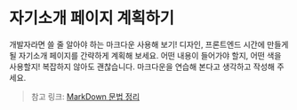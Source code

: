 # 자기소개 페이지 계획하기
개발자라면 쓸 줄 알아야 하는 마크다운 사용해 보기! 디자인, 프론트엔드 시간에 만들게 될 자기소개 페이지를 간략하게 계획해 보세요. 어떤 내용이 들어가야 할지, 어떤 색을 사용할지! 복잡하지 않아도 괜찮습니다. 마크다운을 연습해 본다고 생각하고 작성해 주세요.

> 참고 링크: [MarkDown 문법 정리](https://heropy.blog/2017/09/30/markdown/)
